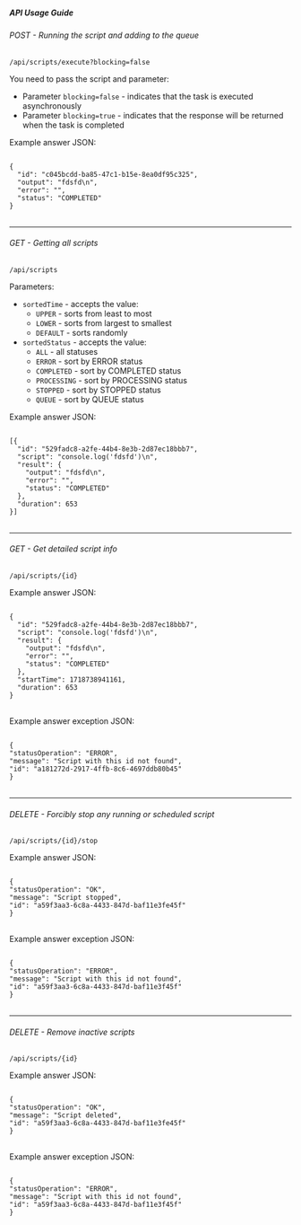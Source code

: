<h5>API Usage Guide</h5>

<h6>POST - Running the script and adding to the queue</h6>
<p><code>/api/scripts/execute?blocking=false</code></p>
<p>You need to pass the script and parameter:</p>
<ul>
  <li>Parameter <code>blocking=false</code> - indicates that the task is executed asynchronously</li>
  <li>Parameter <code>blocking=true</code> - indicates that the response will be returned when the task is completed</li>
</ul>
<p>Example answer JSON:</p>
<pre>
<code>
{
  "id": "c045bcdd-ba85-47c1-b15e-8ea0df95c325",
  "output": "fdsfd\n",
  "error": "",
  "status": "COMPLETED"
}
</code>
</pre>

<hr>

<h6>GET - Getting all scripts</h6>
<p><code>/api/scripts</code></p>
<p>Parameters:</p>
<ul>
  <li><code>sortedTime</code> - accepts the value:
    <ul>
      <li><code>UPPER</code> - sorts from least to most</li>
      <li><code>LOWER</code> - sorts from largest to smallest</li>
      <li><code>DEFAULT</code> - sorts randomly</li>
    </ul>
  </li>
  <li><code>sortedStatus</code> - accepts the value:
    <ul>
      <li><code>ALL</code> - all statuses</li>
      <li><code>ERROR</code> - sort by ERROR status</li>
      <li><code>COMPLETED</code> - sort by COMPLETED status</li>
      <li><code>PROCESSING</code> - sort by PROCESSING status</li>
      <li><code>STOPPED</code> - sort by STOPPED status</li>
      <li><code>QUEUE</code> - sort by QUEUE status</li>
    </ul>
  </li>
</ul>
<p>Example answer JSON:</p>
<pre>
<code>
[{
  "id": "529fadc8-a2fe-44b4-8e3b-2d87ec18bbb7",
  "script": "console.log('fdsfd')\n",
  "result": {
    "output": "fdsfd\n",
    "error": "",
    "status": "COMPLETED"
  },
  "duration": 653
}]
</code>
</pre>

<hr>

<h6>GET - Get detailed script info</h6>
<p><code>/api/scripts/{id}</code></p>
<p>Example answer JSON:</p>
<pre>
<code>
{
  "id": "529fadc8-a2fe-44b4-8e3b-2d87ec18bbb7",
  "script": "console.log('fdsfd')\n",
  "result": {
    "output": "fdsfd\n",
    "error": "",
    "status": "COMPLETED"
  },
  "startTime": 1718738941161,
  "duration": 653
}
</code>
</pre>

<p>Example answer exception JSON:</p>

<pre>
<code>
{
"statusOperation": "ERROR",
"message": "Script with this id not found",
"id": "a181272d-2917-4ffb-8c6-4697ddb80b45"
}
</code>
</pre>

<hr>

<h6>DELETE - Forcibly stop any running or scheduled script</h6>
<p><code>/api/scripts/{id}/stop</code></p>
<p>Example answer JSON:</p>
<pre>
<code>
{
"statusOperation": "OK",
"message": "Script stopped",
"id": "a59f3aa3-6c8a-4433-847d-baf11e3fe45f"
}
</code>
</pre>

<p>Example answer exception JSON:</p>
<pre>
<code>
{
"statusOperation": "ERROR",
"message": "Script with this id not found",
"id": "a59f3aa3-6c8a-4433-847d-baf11e3f45f"
}
</code>
</pre>

<hr>

<h6>DELETE - Remove inactive scripts</h6>
<p><code>/api/scripts/{id}</code></p>
<p>Example answer JSON:</p>
<pre>
<code>
{
"statusOperation": "OK",
"message": "Script deleted",
"id": "a59f3aa3-6c8a-4433-847d-baf11e3fe45f"
}
</code>
</pre>

<p>Example answer exception JSON:</p>
<pre>
<code>
{
"statusOperation": "ERROR",
"message": "Script with this id not found",
"id": "a59f3aa3-6c8a-4433-847d-baf11e3f45f"
}
</code>
</pre>
